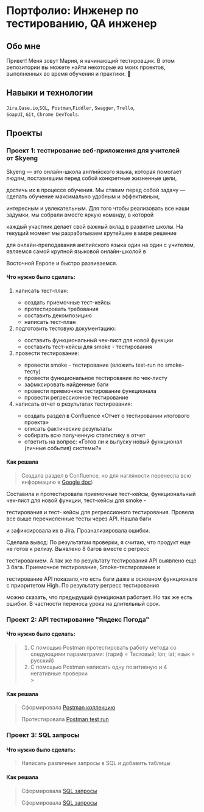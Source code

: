 # Портфолио: Инженер по тестированию, QA инженер

## Обо мне
Привет! Меня зовут Мария, я начинающий тестировщик.
В этом репозитории вы можете найти некоторые из моих проектов, выполненных во время обучения и практики. 👋

## Навыки и технологии

``Jira``,``Qase.io``,``SQL``,`` Postman``,``Fiddler``, ``Swagger``, ``Trello``, <br>
``SoapUI``, ``Git``, ``Chrome DevTools``.

## Проекты



### Проект 1: тестирование веб-приложения для учителей от Skyeng 

<p> Skyeng — это онлайн-школа английского языка, которая помогает людям, поставившим перед собой конкретные жизненные цели, </p>
<p> достичь их в процессе обучения. Мы ставим перед собой задачу — сделать обучение максимально удобным и эффективным, </p>
<p> интересным и увлекательным. Для того чтобы реализовать все наши задумки, мы собрали вместе яркую команду, в которой  </p> 
<p> каждый участник делает свой важный вклад в развитие школы. На текущий момент мы разрабатываем крутейшее в мире решение </p> 
<p> для онлайн-преподавания английского языка один на один с учителем, являемся самой крупной языковой онлайн-школой в </p> 
<p> Восточной Европе и быстро развиваемся.</p> 





#### Что нужно было сделать:


 <ol>

  
 <li>написать тест-план: </li>
  
 - создать приемочные тест-кейсы
 - протестировать требования
 - составить декомпозицию
 - написать тест-план

 <li>подготовить тестовую документацию: </li>

 - составить функциональный чек-лист для новой функции
 - составить тест-кейсы для smoke - тестирования
  
 <li>провести тестирование: </li>

 - провести smoke - тестирование (вложить  test-run по smoke-тесту)
- провести функциональное тестирование по чек-листу
 - зафмксировать найденные баги
 - провести приемочное тестирование функционала
 - провести регрессионное тестирование

 <li>написать отчет о результатах тестирования: </li>

 - создать раздел в Confluence «Отчет о тестировании итогового проекта»
 - описать фактические результаты
 - cобирать всю полученную статистику в отчет
 - ответить на вопрос: «Готов ли к выпуску новый функционал (личные события) системы?»
   
 </ol>


#### Как решала

> Создала раздел в Confluence, но для нагляности перенесла всю информацию в  [Google doc](https://docs.google.com/document/d/1PmS5tpGG0I0If_wLpF2PZeha5qJB7oMEegOrlWwq_OI/edit?usp=sharing))
>


<p> Cоставила и протестировала приемочные тест-кейсы, функциональный чек-лист для новой функции, тест-кейсы для smoke - </p>
<p> тестирования и тест- кейсы для регрессионого тестирования. Провела все выше перечисленные тесты через API. Нашла баги </p>
<p> и зафиксировала их в Jira. Проанализировала ошибки. </p>
<p> Сделала вывод: По результатам проверки, я считаю, что продукт еще не готов к релизу. Выявлено 8 багов вместе с регресс </p>
<p> тестированием. А так же по результату тестирования API выявлено еще 3 бага. Приемочное тестирование, Smoke-тестирование и </p>
<p> тестирование API показало,что есть баги даже в основном функционале с приоритетом High.  По результату регресс тестирования </p>
<p> можно сказать, что предыдущий функционал работает. Но так же есть ошибки. В частности переноса урока на длительный срок. </p>



### Проект 2: API тестирование "Яндекс Погода" 


 
 
#### Что нужно было сделать:




> <ol>
> <li> С помощью Postman протестировать работу метода со следующими параметрами: (тариф = Тестовый; lon; lat; язык = русский) </li>
>
> <li> С помощью Postman написать одну позитивную и 4 негативные проверки </li>
>> </ol>




#### Как решала


> Сформировала [Postman коллекцию](https://drive.google.com/file/d/1vxPpzWrF2anULJaKjeU_66qQxtvkRprK/view?usp=sharing)
>
> Протестировала [Postman test run](https://drive.google.com/file/d/1xbGV8Px3OPef0XJW_2cve5zYTWQFnm94/view?usp=sharing)






### Проект 3: SQL запросы 






#### Что нужно было сделать:





>  Написать различные запросы в SQL и добавить таблицы 


 
 
 #### Как решала 





> Сформировала [SQL запросы](https://drive.google.com/file/d/11bKA_U8Cp47Fj_CYOBEhAl_5lsvnis57/view?usp=sharing)
>
> Сформировала [SQL запросы](https://drive.google.com/file/d/1BqXjJHP0jUC9i1vnHW8JrDzLrIhDP3iB/view?usp=sharing)
>





